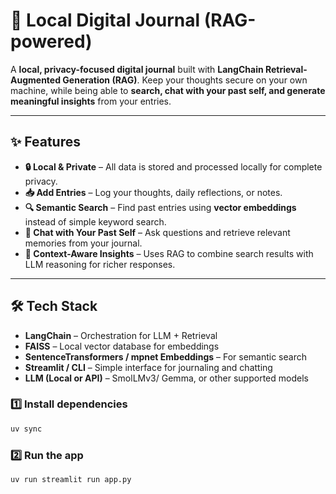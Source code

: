 # 📝 Local Digital Journal (RAG-powered)

A **local, privacy-focused digital journal** built with **LangChain Retrieval-Augmented Generation (RAG)**.
Keep your thoughts secure on your own machine, while being able to **search, chat with your past self, and generate meaningful insights** from your entries.

---

## ✨ Features

* **🔒 Local & Private** – All data is stored and processed locally for complete privacy.
* **📥 Add Entries** – Log your thoughts, daily reflections, or notes.
* **🔍 Semantic Search** – Find past entries using **vector embeddings** instead of simple keyword search.
* **💬 Chat with Your Past Self** – Ask questions and retrieve relevant memories from your journal.
* **🧠 Context-Aware Insights** – Uses RAG to combine search results with LLM reasoning for richer responses.

---

## 🛠️ Tech Stack

* **LangChain** – Orchestration for LLM + Retrieval
* **FAISS** – Local vector database for embeddings
* **SentenceTransformers / mpnet Embeddings** – For semantic search
* **Streamlit / CLI** – Simple interface for journaling and chatting
* **LLM (Local or API)** – SmolLMv3/ Gemma, or other supported models

### 1️⃣ Install dependencies

```bash
uv sync
```

### 2️⃣ Run the app

```bash
uv run streamlit run app.py
```
